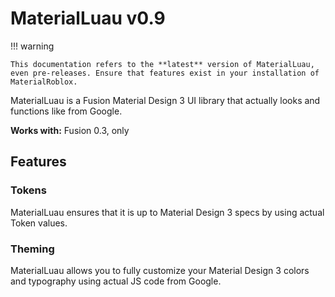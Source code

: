 # MaterialLuau v0.9

!!! warning

    This documentation refers to the **latest** version of MaterialLuau, even pre-releases. Ensure that features exist in your installation of MaterialRoblox.

MaterialLuau is a Fusion Material Design 3 UI library that actually looks and functions like from Google.

**Works with:** Fusion 0.3, only

## Features

### Tokens

MaterialLuau ensures that it is up to Material Design 3 specs by using actual Token values.

### Theming

MaterialLuau allows you to fully customize your Material Design 3 colors and typography using actual JS code from Google.
